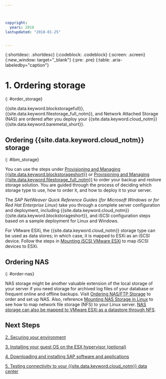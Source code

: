 ```yaml
---



copyright:
  years: 2018
lastupdated: "2018-01-25"


---
```


{:shortdesc: .shortdesc}
{:codeblock: .codeblock}
{:screen: .screen}
{:new_window: target="_blank"}
{:pre: .pre}
{:table: .aria-labeledby="caption"}

# 1. Ordering storage
{: #order_storage}

{{site.data.keyword.blockstoragefull}}, {{site.data.keyword.filestorage_full_notm}}, and Network Attached Storage (NAS) are ordered after you deploy your {{site.data.keyword.cloud_notm}} {{site.data.keyword.baremetal_short}}. 

## Ordering {{site.data.keyword.cloud_notm}} storage
{: #ibm_storage}

You can use the steps under [Provisioning and Managing {{site.data.keyword.blockstorageshort}}](https://console.bluemix.net/docs/infrastructure/BlockStorage/index.html#getting-started-with-block-storage) or [Provisioning and Managing {{site.data.keyword.filestorage_full_notm}}](https://console.bluemix.net/docs/infrastructure/FileStorage/provisioning-file-storage.html#provisioning-and-managing-ibm-file-storage-for-ibm-cloud) to order your backup and restore storage solution. You are guided through the process of deciding which storage type to use, how to order it, and how to deploy it to your server.

The *SAP NetWeaver Quick Reference Guides (for Microsoft Windows* or *for Red Hat Enterprise Linux*) take you through a complete server configuration and deployment, including {{site.data.keyword.cloud_notm}} {{site.data.keyword.blockstorageshort}}, and iSCSI configuration steps based on a sample deployment for Linux and Windows.

For VMware ESXi, the {{site.data.keyword.cloud_notm}} storage type can be used as data stores; in which case, it is mapped to ESXi as an iSCSI device. Follow the steps in [Mounting iSCSI VMware ESXi](https://console.bluemix.net/docs/infrastructure/vmware/mounting-iscsi-vmware-esxi.html#mounting-iscsi-vmware-esxi) to map iSCSI devices to ESXi.

## Ordering NAS
{: #order-nas}

NAS storage might be another valuable extension of the local storage of your server if you need storage for archived log files of your database or frequent online and offline backups. Visit [Ordering NAS/FTP Storage](https://console.bluemix.net/docs/infrastructure/network-attached-storage/index.html#ordering-nas-ftp-storage) to order and set up NAS. Also, reference [Mounting NAS Storage in Linux](https://console.bluemix.net/docs/infrastructure/network-attached-storage/mount-nas-storage-linux.html#mounting-nas-storage-in-linux) to see how to map network file storage (NFS) to your Linux server. [NAS storage can also be mapped to VMware ESXi as a datastore through NFS](https://console.bluemix.net/docs/infrastructure/network-attached-storage/connect-nas-storage-windows.html#connecting-to-nas-storage-in-windows).

## Next Steps

  [2. Securing your environment](/docs/infrastructure/sap-netweaver/sap-secure-environment.html)

  [3. Installing your guest OS on the ESX hypervisor (optional)](/docs/infrastructure/sap-netweaver/sap-installing-guest-operating-system-vmware-deployments.html)

  [4. Downloading and installing SAP software and applications](/docs/infrastructure/sap-netweaver/sap-installing-sap-landscape.html)
  
  [5. Testing connectivity to your {{site.data.keyword.cloud_notm}} data center](/docs/infrastructure/sap-netweaver/sap-testing-connectivity.html)

